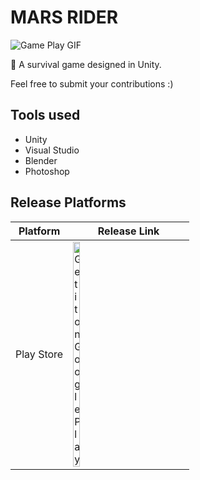 # MARS RIDER
![Game Play GIF](https://github.com/haseebpvt/MarsRider/blob/master/game_play.gif)

 :blue_car: A survival game designed in Unity.
 
 Feel free to submit your contributions :)


## Tools used
* Unity
* Visual Studio
* Blender
* Photoshop

## Release Platforms

| Platform | Release Link |
| --- | --- |
| Play Store | <a href='https://play.google.com/store/apps/details?id=com.fzgamestudios.marsrider&pcampaignid=MKT-Other-global-all-co-prtnr-py-PartBadge-Mar2515-1'><img width="25%" height="25%" alt='Get it on Google Play' src='https://play.google.com/intl/en_us/badges/images/generic/en_badge_web_generic.png'/></a> |
